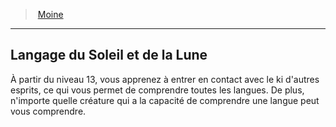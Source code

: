 ﻿---
!ClassFeatureItem
Id: monk_hd.md#langage-du-soleil-et-de-la-lune
ParentLink: monk_hd.md#moine
Name: Langage du Soleil et de la Lune
ParentName: Moine
NameLevel: 2
Attributes:
  Name: Langage du Soleil et de la Lune
  Markdown: >+
    ## <!--Name-->Langage du Soleil et de la Lune<!--/Name-->


    À partir du niveau 13, vous apprenez à entrer en contact avec le ki d'autres esprits, ce qui vous permet de comprendre toutes les langues. De plus, n'importe quelle créature qui a la capacité de comprendre une langue peut vous comprendre.

AttributesDictionary: >+
  Name: Langage du Soleil et de la Lune

  Markdown: >+

    ## <!--Name-->Langage du Soleil et de la Lune<!--/Name-->





    À partir du niveau 13, vous apprenez à entrer en contact avec le ki d'autres esprits, ce qui vous permet de comprendre toutes les langues. De plus, n'importe quelle créature qui a la capacité de comprendre une langue peut vous comprendre.



---
> [Moine](hd_monk.md)

---

## Langage du Soleil et de la Lune

À partir du niveau 13, vous apprenez à entrer en contact avec le ki d'autres esprits, ce qui vous permet de comprendre toutes les langues. De plus, n'importe quelle créature qui a la capacité de comprendre une langue peut vous comprendre.

